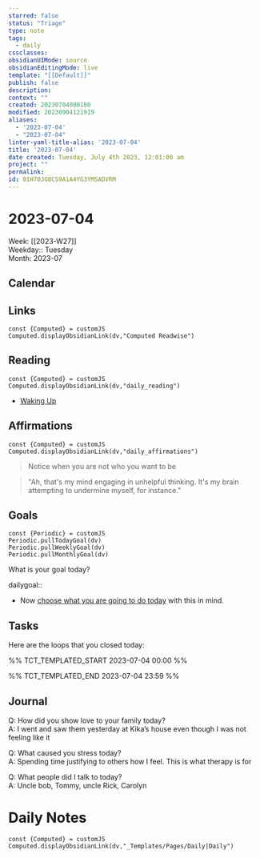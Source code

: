 ```yaml
---
starred: false
status: "Triage"
type: note
tags:
  - daily
cssclasses: 
obsidianUIMode: source
obsidianEditingMode: live
template: "[[Default]]"
publish: false
description: 
context: ""
created: 20230704000100
modified: 20230904121919
aliases:
  - '2023-07-04'
  - "2023-07-04"
linter-yaml-title-alias: '2023-07-04'
title: '2023-07-04'
date created: Tuesday, July 4th 2023, 12:01:00 am
project: ""
permalink: 
id: 01H70JG8CS9A1A4YG3YMSADVRM
---
```


# 2023-07-04

Week: [[2023-W27]]  
Weekday:: Tuesday  
Month: 2023-07

## Calendar

## Links

```dataviewjs
const {Computed} = customJS
Computed.displayObsidianLink(dv,"Computed Readwise")
```

## Reading


```dataviewjs
const {Computed} = customJS
Computed.displayObsidianLink(dv,"daily_reading")
```
- [Waking Up]( https://read.readwise.io/read/01gjr2j724698ts9z7mbyxz63z)


## Affirmations


```dataviewjs
const {Computed} = customJS
Computed.displayObsidianLink(dv,"daily_affirmations")
```

> Notice when you are not who you want to be

> "Ah, that's my mind engaging in unhelpful thinking. It's my brain attempting to undermine myself, for instance."

## Goals

```dataviewjs
const {Periodic} = customJS
Periodic.pullTodayGoal(dv)
Periodic.pullWeeklyGoal(dv)
Periodic.pullMonthlyGoal(dv)
```

What is your goal today?

dailygoal::
- Now [choose what you are going to do today](https://todoist.com/app/filter/2338045205) with this in mind.

## Tasks

Here are the loops that you closed today:

%% TCT_TEMPLATED_START 2023-07-04 00:00 %%

%% TCT_TEMPLATED_END 2023-07-04 23:59 %%

## Journal

Q: How did you show love to your family today?  
A: I went and saw them yesterday at Kika’s house even though I was not feeling like it

Q: What caused you stress today?  
A: Spending time justifying to others how I feel. This is what therapy is for

Q: What people did I talk to today?  
A: Uncle bob, Tommy, uncle Rick, Carolyn


# Daily Notes

```dataviewjs
const {Computed} = customJS
Computed.displayObsidianLink(dv,"_Templates/Pages/Daily|Daily")
```
